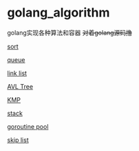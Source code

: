 # golang_algorithm
golang实现各种算法和容器
~~对着golang源码撸~~

[sort](./algorithm/sort)

[queue](./algorithm/queue)

[link list](./algorithm/list)

[AVL Tree](./algorithm/avlTree)

[KMP](./algorithm/myStr)

[stack](./algorithm/stack)

[goroutine pool](./algorithm/pool)

[skip list](./algorithm/skl)
